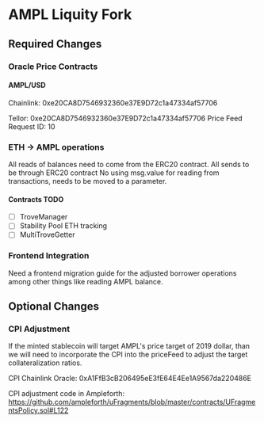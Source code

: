# AMPL Liquity Fork

## Required Changes

### Oracle Price Contracts

#### AMPL/USD
Chainlink: 0xe20CA8D7546932360e37E9D72c1a47334af57706

Tellor: 0xe20CA8D7546932360e37E9D72c1a47334af57706
Price Feed Request ID: 10

### ETH -> AMPL operations

All reads of balances need to come from the ERC20 contract.
All sends to be through ERC20 contract
No using msg.value for reading from transactions, needs to be moved to a parameter.

#### Contracts TODO

- [ ] TroveManager 
- [ ] Stability Pool ETH tracking
- [ ] MultiTroveGetter

### Frontend Integration

Need a frontend migration guide for the adjusted borrower operations among other things like reading AMPL balance.

## Optional Changes

### CPI Adjustment

If the minted stablecoin will target AMPL's price target of 2019 dollar, than we will need to incorporate the CPI into the priceFeed to adjust the target collateralization ratios. 

CPI Chainlink Oracle: 0xA1FfB3cB206495eE3fE64E4Ee1A9567da220486E

CPI adjustment code in Ampleforth: https://github.com/ampleforth/uFragments/blob/master/contracts/UFragmentsPolicy.sol#L122

